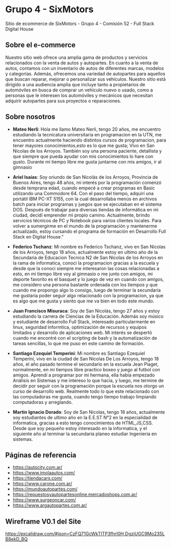# Grupo 4 - SixMotors

Sitio de ecommerce de SixMotors - Grupo 4 - Comisión 52 - Full Stack Digital House

## Sobre el e-commerce

Nuestro sitio web ofrece una amplia gama de productos y servicios relacionados con la venta de autos y autopartes. En cuanto a la venta de autos, contamos con un inventario de autos de diferentes marcas, modelos y categorías.
Además, ofrecemos una variedad de autopartes para aquellos que buscan reparar, mejorar o personalizar sus vehículos.
Nuestro sitio está dirigido a una audiencia amplia que incluye tanto a propietarios de automóviles en busca de comprar un vehículo nuevo o usado, como a personas que le interesen los automóviles y mecánicos que necesitan adquirir autopartes para sus proyectos o reparaciones.

## Sobre nosotros

- **Mateo Nerli**: Hola me llamo Mateo Nerli, tengo 20 años, me encuentro estudiando la tecnicatura universitaria en programacion en la UTN, me encuentro actualmente haciendo distintos cursos de programacion, para tener mayores conocimientos,esto es lo que me gusta; Vivo en San Nicolas de los Arroyos. También soy una persona paciente, detallista y que siempre que pueda ayudar con mis conocimientos lo hare con gusto. Durante mi tiempo libre me gusta juntarme con mis amigos, ir al gimnasio

- **Ariel Isaías**: Soy oriundo de San Nicolás de los Arroyos, Provincia de Buenos Aires, tengo 48 años, mi interés por la programación comenzó desde temprana edad, cuando empecé a crear programas en Basic utilizando una Commodore 64. Con el paso del tiempo, adquirí una portátil IBM PC-XT 5155, con la cual desarrollaba menús en archivos batch para iniciar programas y juegos que se ejecutaban en el sistema DOS. Después de trabajar para diversas tiendas de informática en mi ciudad, decidí emprender mi propio camino. Actualmente, brindo servicios técnicos de PC y Notebook para varios clientes locales. Para volver a sumergirme en el mundo de la programación y mantenerme actualizado, estoy cursando el programa de formación en Desarrollo Full Stack en Digital House."

- **Federico Tschanz**: Mi nombre es Federico Tschanz, vivo en San Nicolas de los Arroyos, tengo 18 años, actualmente estoy en ultimo año de la Secundaria de Educacion Tecnica N2 de San Nicolas de los Arroyos en la rama de informatica, conoci la programacion gracias a la escuela y desde que la conoci siempre me interesaron las cosas relacionadas a esto, en mi tiempo libre voy al gimnasio o me junto con amigos, mi deporte favorito es el basquet y lo juego de vez en cuando con amigos, me considero una persona bastante ordenada con los tiempos y que cuando me propongo algo lo consigo, luego de terminar la secundaria me gustaria poder seguir algo relacionado con la programacion, ya que es algo que me gusta y siento que me va bien en todo este mundo.

- **Juan Francisco Misuraca**: Soy de San Nicolás, tengo 27 años y estoy estudiando la carrera de Ciencias de la Educación. Además soy músico y estudiante de desarrollo Full Stack, interesado particularmente en linux, seguridad informtica, optimización de recursos y equipos limitados y desarrollo de aplicaciones web. Mi interés se despertó cuando me encontré con el scripting de bash y la automatización de tareas sencillas, lo que me puso en este camino de formación.

- **Santiago Ezequiel Temperini**: Mi nombre es Santiago Ezequiel Temperini, vivo en la ciudad de San Nicolas De Los Arroyos, tengo 18 años, el año pasado termine el secundario en la escuela Jean Piaget, normalmente, en mi tiempos libre practico boxeo y juego al futbol con amigos. Aprendí a programar por mi hermana, ella había empezado Análisis en Sistemas y me intereso lo que hacía, y luego, me termine de decidir por seguir con la programación porque la escuela nos otorgo un curso de desarrollo web. Realmente todo lo que este relacionado con las computadoras me gusta, cuando tengo tiempo trabajo limpiando computadoras y arreglando.

- **Martin Ignacio Dorado**: Soy de San Nicolas, tengo 18 años, actualmente soy estudiantes de ultimo año en la E.E.ST N°2 en la especialidad de informatica, gracias a esto tengo conocimientos de HTML,JS,CSS. Desde que soy pequeño estoy interesado en la informatica, y el siguiente año al terminar la secundaria planeo estudiar Ingenieria en sistemas.

## Páginas de referencia

- https://autocity.com.ar/
- https://www.imolaautos.com/
- https://tiendacars.com/
- https://www.carone.com.ar/
- https://mundoautopartes.com/
- https://repuestosyautopartesonline.mercadoshops.com.ar/
- https://www.surgeoncar.com/
- https://www.argautopartes.com.ar/

## Wireframe V0.1 del Site

https://excalidraw.com/#json=CzFQ71GcWkTITP3fhrI0H,DgzjUGC9Mo235LB8ekD_BQ

